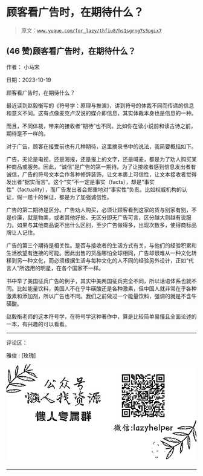 # 顾客看广告时，在期待什么？

> 原文：[`www.yuque.com/for_lazy/thfiu8/hs1sgrng7s5pgix7`](https://www.yuque.com/for_lazy/thfiu8/hs1sgrng7s5pgix7)

## (46 赞)顾客看广告时，在期待什么？

作者： 小马宋

日期：2023-10-19

顾客看广告时，在期待什么？

最近读到赵毅衡写的《符号学：原理与推演》，讲到符号的体裁不同而传递的信息和意义不同。这有点像麦克卢汉说的媒介即信息，其实体裁本身也是信息的一种。

而且，不同体裁，带来的接收者“期待”也不同。比如你在读小说前和读古诗之前，期待是不一样的。

对于广告，顾客在接受前也有几种期待，这里摘录书中的说法，我简要概括如下。

广告，无论是电视，还是海报，还是报上的文字，还是喊麦，都是为了劝人购买某种商品或服务。因此，“诚信”是广告的第一期待。为了让接收者感到信息发出者有诚信，广告的符号文本会作各种修辞装饰，让文本裹上可信性，让文本接收者觉得发出者“据实而言”。这个“实”不一定是事实（facts），却是“事实性”（factuality），而广告发出者会郑重地对“事实性”负责。比如权威机构的认证，假一赔十的保证，都是为了加强诚信性。

广告的第二期待是区分。广告劝人购买，必须让顾客看到这家的货与别家有别，不是价廉，就是物美，或者其他好处。无区分即无广告可言，区分越大则越有说服力。如果与其他商品说不出什么区别，至少广告做得多，出现次数多，使得商标品牌让人记住。

广告的第三个期待是相关性。是否与接收者的生活方式有关，与他们的经验积累和生活欲望有连接的可能。因此出售的货品哪怕全球相同，广告却很难从一种文化转移到另一种文化，而必须根据生活与每种文化的人不同的经验另外设计，正如“代言人”所选用的明星，在各个国家不一样。

书中举了美国征兵广告的例子，其实中美两国征兵完全不同，所以话语体系也就不同。比如能量饮料，美国人不在乎牛磺酸还是各种激素，但中国人就非常在乎各种激素和添加剂，所以广告也不同。我们之前做过一个能量饮料，强调的就是不含牛磺酸。

赵毅衡老师的这本符号学，在符号学这种著作中，算是比较简单易懂且全面论述的一本，有兴趣的可以看看。

* * *

评论区：

雅俊 : [玫瑰]

![](img/1c37d505930596d12a88ab23e11aa07a.png)

* * *